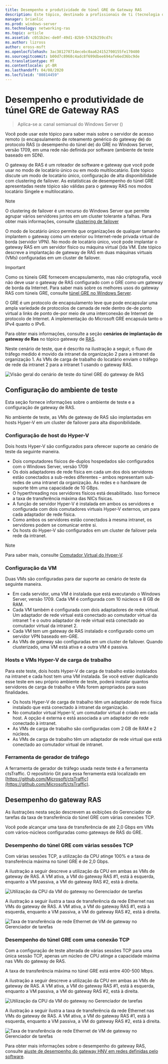 ```yaml
---
title: Desempenho e produtividade de túnel GRE de Gateway RAS
description: Este tópico, destinado a profissionais de ti (tecnologia da informação), fornece informações de desempenho de taxa de transferência sobre túneis de túnel de roteamento genérico (GRE) do gateway RAS.
manager: brianlic
ms.prod: windows-server
ms.technology: networking-ras
ms.topic: article
ms.assetid: c051b2ec-de0f-49d1-82b9-5742b259cd7c
ms.author: lizross
author: eross-msft
ms.openlocfilehash: 3ac381270714ecebc0aa624152700155fe170400
ms.sourcegitcommit: b00d7c8968c4adc8f699dbee694afe6ed36bc9de
ms.translationtype: MT
ms.contentlocale: pt-BR
ms.lasthandoff: 04/08/2020
ms.locfileid: "80814459"
---
```

# <a name="ras-gateway-gre-tunnel-throughput-and-performance"></a>Desempenho e produtividade de túnel GRE de Gateway RAS

>Aplica-se a: canal semianual do Windows Server \(\)

Você pode usar este tópico para saber mais sobre o servidor de acesso remoto \(o encapsulamento de roteamento genérico do gateway de\) do protocolo RAS \(o desempenho do túnel de\) do GRE no Windows Server, versão 1709, em uma rede não definida por software \(ambiente de teste baseado em SDN\).

O gateway de RAS é um roteador de software e gateway que você pode usar no modo de locatário único ou em modo multilocatário. Este tópico discute um modo de locatário único, configuração de alta disponibilidade com clustering de failover. As estatísticas de desempenho do túnel GRE apresentadas neste tópico são válidas para o gateway RAS nos modos locatário Singele e multilocatário.

>[!NOTE]
>O clustering de failover é um recurso do Windows Server que permite agrupar vários servidores juntos em um cluster tolerante a falhas. Para obter mais informações, consulte [clustering de failover](../../../failover-clustering/failover-clustering-overview.md)

O modo de locatário único permite que organizações de qualquer tamanho implantem o gateway como um exterior ou Internet\-rede privada virtual de borda \(servidor VPN\). No modo de locatário único, você pode implantar o gateway RAS em um servidor físico ou máquina virtual \(\)da VM. Este tópico descreve a implantação de gateway de RAS em duas máquinas virtuais \(VMs\) configuradas em um cluster de failover.

>[!IMPORTANT]
>Como os túneis GRE fornecem encapsulamento, mas não criptografia, você não deve usar o gateway de RAS configurado com o GRE como um gateway de borda da Internet. Para saber mais sobre os melhores usos do gateway RAS com túneis GRE, consulte [túnel GRE no Windows Server](gre-tunneling-windows-server.md).

O GRE é um protocolo de encapsulamento leve que pode encapsular uma ampla variedade de protocolos de camada de rede dentro de\-de ponto virtual a links de ponto de\-por meio de uma interconexão de Internet de protocolo de Internet. A implementação do Microsoft GRE encapsula tanto o IPv4 quanto o IPv6.

Para obter mais informações, consulte a seção **cenários de implantação de gateway de Ras** no tópico gateway de [RAS](https://docs.microsoft.com/windows-server/remote/remote-access/ras-gateway/ras-gateway#bkmk_deploy). 

Neste cenário de teste, que é descrito na ilustração a seguir, o fluxo de tráfego medido é movido da intranet da organização 2 para a intranet da organização 1. As VMs de carga de trabalho do locatário enviam o tráfego de rede da intranet 2 para a intranet 1 usando o gateway RAS.

![Visão geral do cenário de teste do túnel GRE do gateway de RAS](../../media/GRE-Tunnel-Perf/Gre-Infrastructure.jpg)

## <a name="test-environment-configuration"></a>Configuração do ambiente de teste

Esta seção fornece informações sobre o ambiente de teste e a configuração de gateway de RAS.

No ambiente de teste, as VMs de gateway de RAS são implantadas em hosts Hyper\-V em um cluster de failover para alta disponibilidade.

### <a name="hyper-v-host-configuration"></a>Configuração de host do Hyper\-V

Dois hosts Hyper\-V são configurados para oferecer suporte ao cenário de teste da seguinte maneira. 

- Dois computadores físicos de\-duplos hospedados são configurados com o Windows Server, versão 1709
- Os dois adaptadores de rede física em cada um dos dois servidores estão conectados a sub-redes diferentes – ambos representam sub-redes de uma intranet da organização. As redes e o hardware de suporte têm uma capacidade de 10 GBps.
- O hyperthreading nos servidores físicos está desabilitado. Isso fornece a taxa de transferência máxima das NICs físicas.
- A função de servidor Hyper\-V é instalada em ambos os servidores e configurada com dois comutadores virtuais Hyper\-V externos, um para cada adaptador de rede física.
- Como ambos os servidores estão conectados à mesma intranet, os servidores podem se comunicar entre si.
- Os hosts do Hyper\-V são configurados em um cluster de failover pela rede da intranet. 

>[!NOTE]
>Para saber mais, consulte [Comutador Virtual do Hyper-V](https://docs.microsoft.com/windows-server/virtualization/hyper-v-virtual-switch/hyper-v-virtual-switch).

### <a name="vm-configuration"></a>Configuração da VM

Duas VMs são configuradas para dar suporte ao cenário de teste da seguinte maneira.

- Em cada servidor, uma VM é instalada que está executando o Windows Server, versão 1709. Cada VM é configurada com 10 núcleos e 8 GB de RAM.
- Cada VM também é configurada com dois adaptadores de rede virtual. Um adaptador de rede virtual está conectado ao comutador virtual da intranet 1 e o outro adaptador de rede virtual está conectado ao comutador virtual da intranet 2.
- Cada VM tem um gateway de RAS instalado e configurado como um servidor VPN baseado em\-GRE.
- As VMs de gateway são configuradas em um cluster de failover. Quando clusterizado, uma VM está ativa e a outra VM é passiva.

### <a name="workload-hyper-v-hosts-and-vms"></a>Hosts e VMs Hyper\-V de carga de trabalho

Para este teste, dois hosts Hyper\-V de carga de trabalho estão instalados na intranet e cada host tem uma VM instalada. Se você estiver duplicando esse teste em seu próprio ambiente de teste, poderá instalar quantos servidores de carga de trabalho e VMs forem apropriados para suas finalidades.

- Os hosts Hyper\-V de carga de trabalho têm um adaptador de rede física instalado que está conectado à intranet da organização.
- No comutador virtual Hyper\-V, um comutador virtual é criado em cada host. A opção é externa e está associada a um adaptador de rede conectado à intranet.
- As VMs de carga de trabalho são configuradas com 2 GB de RAM e 2 núcleos.
- As VMs de carga de trabalho têm um adaptador de rede virtual que está conectado ao comutador virtual de intranet.

### <a name="traffic-generator-tool"></a>Ferramenta de gerador de tráfego

A ferramenta de gerador de tráfego usada neste teste é a ferramenta ctsTraffic. O repositório Git para essa ferramenta está localizado em [https://github.com/Microsoft/ctsTraffic](https://github.com/Microsoft/ctsTraffic).

## <a name="ras-gateway-performance"></a>Desempenho do gateway RAS

As ilustrações nesta seção descrevem as exibições do Gerenciador de tarefas da taxa de transferência do túnel GRE com várias conexões TCP.

Você pode alcançar uma taxa de transferência de até 2,0 Gbps em VMs com vários\-núcleos configuradas como gateways de RAS do GRE.

### <a name="gre-tunnel-performance-with-multiple-tcp-sessions"></a>Desempenho do túnel GRE com várias sessões TCP

Com várias sessões TCP, a utilização da CPU atinge 100% e a taxa de transferência máxima no túnel GRE é de 2,0 Gbps.

A ilustração a seguir descreve a utilização da CPU em ambas as VMs de gateway de RAS. A VM ativa, a VM do gateway RAS #1, está à esquerda, enquanto a VM passiva, a VM do gateway RAS #2, está à direita.

![Utilização da CPU da VM do gateway no Gerenciador de tarefas](../../media/GRE-Tunnel-Perf/Gre-Tunnel-01.jpg)

A ilustração a seguir ilustra a taxa de transferência da rede Ethernet nas VMs do gateway de RAS. A VM ativa, a VM do gateway RAS #1, está à esquerda, enquanto a VM passiva, a VM do gateway RAS #2, está à direita.

![Taxa de transferência de rede Ethernet de VM de gateway no Gerenciador de tarefas](../../media/GRE-Tunnel-Perf/Gre-Tunnel-02.jpg)


### <a name="gre-tunnel-performance-with-one-tcp-connection"></a>Desempenho do túnel GRE com uma conexão TCP

Com a configuração de teste alterada de várias sessões TCP para uma única sessão TCP, apenas um núcleo de CPU atinge a capacidade máxima nas VMs do gateway de RAS.

A taxa de transferência máxima no túnel GRE está entre 400-500 Mbps.

A ilustração a seguir descreve a utilização da CPU em ambas as VMs de gateway de RAS. A VM ativa, a VM do gateway RAS #1, está à esquerda, enquanto a VM passiva, a VM do gateway RAS #2, está à direita.

![Utilização da CPU da VM do gateway no Gerenciador de tarefas](../../media/GRE-Tunnel-Perf/Gre-Tunnel-03.jpg)


A ilustração a seguir ilustra a taxa de transferência da rede Ethernet nas VMs do gateway de RAS. A VM ativa, a VM do gateway RAS #1, está à esquerda, enquanto a VM passiva, a VM do gateway RAS #2, está à direita.

![Taxa de transferência de rede Ethernet de VM de gateway no Gerenciador de tarefas](../../media/GRE-Tunnel-Perf/Gre-Tunnel-04.jpg)

Para obter mais informações sobre o desempenho do gateway RAS, consulte [ajuste de desempenho do gateway HNV em redes definidas pelo software](https://docs.microsoft.com/windows-server/administration/performance-tuning/subsystem/software-defined-networking/hnv-gateway-performance).